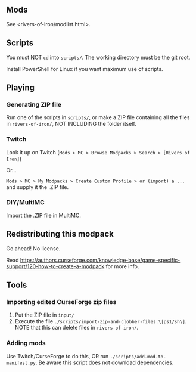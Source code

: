 ## Mods

See <rivers-of-iron/modlist.html>.

## Scripts

You must NOT `cd` into `scripts/`. The working directory must be the git root.

Install PowerShell for Linux if you want maximum use of scripts.

## Playing

### Generating ZIP file

Run one of the scripts in `scripts/`, or make a ZIP file containing all the files in `rivers-of-iron/`, NOT INCLUDING the folder itself.

### Twitch

Look it up on Twitch (`Mods > MC > Browse Modpacks > Search > [Rivers of Iron]`)

Or...

`Mods > MC > My Modpacks > Create Custom Profile > or (import) a ...` and supply it the .ZIP file.

### DIY/MultiMC

Import the .ZIP file in MultiMC.

## Redistributing this modpack

Go ahead! No license.

Read <https://authors.curseforge.com/knowledge-base/game-specific-support/120-how-to-create-a-modpack> for more info.

## Tools

### Importing edited CurseForge zip files 

1. Put the ZIP file in `input/`
2. Execute the file `./scripts/import-zip-and-clobber-files.\[ps1/sh\]`. NOTE that this can delete files in `rivers-of-iron/`.

### Adding mods

Use Twitch/CurseForge to do this, OR run `./scripts/add-mod-to-manifest.py`. Be aware this script does not download dependencies.